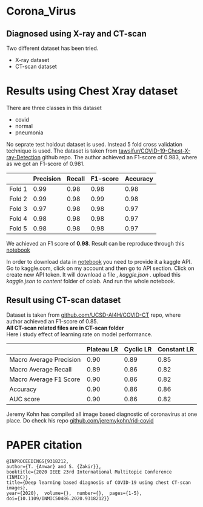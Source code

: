 # Corona_Virus
## Diagnosed using X-ray and CT-scan
Two different dataset has been tried. 
* X-ray dataset
* CT-scan dataset
# Results using Chest Xray dataset
There are three classes in this dataset
* covid
* normal
* pneumonia

No seprate test holdout dataset is used. Instead 5 fold cross validation technique is used. The dataset is taken from [tawsifur/COVID-19-Chest-X-ray-Detection](https://github.com/tawsifur/COVID-19-Chest-X-ray-Detection) github repo. The author achieved an F1-score of 0.983, where as we got an F1-score of 0.981.
<table>
<thead>
  <tr>
    <th></th>
    <th>Precision</th>
    <th>Recall</th>
    <th>F1-score</th>
    <th>Accuracy</th>
  </tr>
</thead>
<tbody>
  <tr>
    <td>Fold 1</td>
    <td>0.99</td>
    <td>0.98</td>
    <td>0.98</td>
    <td>0.98</td>
  </tr>
  <tr>
    <td>Fold 2</td>
    <td>0.99</td>
    <td>0.98</td>
    <td>0.99</td>
    <td>0.98</td>
  </tr>
  <tr>
    <td>Fold 3</td>
    <td>0.97</td>
    <td>0.98</td>
    <td>0.98</td>
    <td>0.97</td>
  </tr>
  <tr>
    <td>Fold 4</td>
    <td>0.98</td>
    <td>0.98</td>
    <td>0.98</td>
    <td>0.97</td>
  </tr>
  <tr>
    <td>Fold 5</td>
    <td>0.98</td>
    <td>0.98</td>
    <td>0.98</td>
    <td>0.97</td>
  </tr>
</tbody>
</table>


We achieved an F1 score of <strong>0.98</strong>. Result can be reproduce through this [notebook](https://github.com/talhaanwarch/Corona_Virus/blob/master/notebooks/Corona_aug.ipynb)

In order to download data in [notebook](https://github.com/talhaanwarch/Corona_Virus/blob/master/notebooks/Corona_aug.ipynb) you need to provide it a kaggle API. Go to kaggle.com, click on my account and then go to API section. Click on create new API token. It will download a file , *kaggle.json* . upload this *kaggle.json*  to *content* folder of colab. And run the whole notebook.
## Result using CT-scan dataset  
Dataset is taken from [github.com/UCSD-AI4H/COVID-CT](https://github.com/UCSD-AI4H/COVID-CT) repo, where author achieved an F1-score of 0.85.  
<strong>All CT-scan related files are in CT-scan folder</strong>  
Here i study effect of learning rate on model performance.  
<table>
<thead>
  <tr>
    <th></th>
    <th>Plateau LR</th>
    <th>Cyclic LR</th>
    <th>Constant LR</th>
  </tr>
</thead>
<tbody>
  <tr>
    <td>Macro Average Precision</td>
    <td>0.90</td>
    <td>0.89</td>
    <td>0.85</td>
  </tr>
  <tr>
    <td>Macro Average Recall</td>
    <td>0.89</td>
    <td>0.86</td>
    <td>0.82</td>
  </tr>
  <tr>
    <td>Macro Average F1 Score</td>
    <td>0.90</td>
    <td>0.86</td>
    <td>0.82</td>
  </tr>
  <tr>
    <td>Accuracy</td>
    <td>0.90</td>
    <td>0.86</td>
    <td>0.86</td>
  </tr>
  <tr>
    <td>AUC score</td>
    <td>0.90</td>
    <td>0.86</td>
    <td>0.82</td>
  </tr>
</tbody>
</table>

Jeremy Kohn has compiled all image based diagnostic of coronavirus at one place. Do check his repo [github.com/jeremykohn/rid-covid](https://github.com/jeremykohn/rid-covid)

# PAPER citation
```
@INPROCEEDINGS{9318212,  
author={T. {Anwar} and S. {Zakir}},  
booktitle={2020 IEEE 23rd International Multitopic Conference (INMIC)},   
title={Deep learning based diagnosis of COVID-19 using chest CT-scan images},   
year={2020},  volume={},  number={},  pages={1-5},  
doi={10.1109/INMIC50486.2020.9318212}}
```

